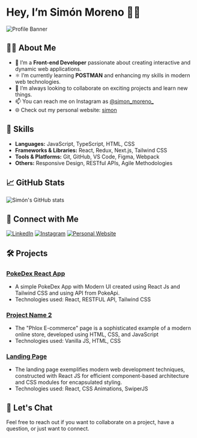 # Hey, I’m Simón Moreno 👋🏼

![Profile Banner](path-to-your-banner-image)

## 👨‍💻 About Me

- 👀 I’m a **Front-end Developer** passionate about creating interactive and dynamic web applications.
- ⚛️ I’m currently learning **POSTMAN** and enhancing my skills in modern web technologies.
- 🌱 I’m always looking to collaborate on exciting projects and learn new things.
- 📫 You can reach me on Instagram as [@simon_moreno_](https://www.instagram.com/simon_moreno_/)
- 🌐 Check out my personal website: [simon](https://linkr.bio/simon_moreno)

## 🚀 Skills

- **Languages:** JavaScript, TypeScript, HTML, CSS
- **Frameworks & Libraries:** React, Redux, Next.js, Tailwind CSS
- **Tools & Platforms:** Git, GitHub, VS Code, Figma, Webpack
- **Others:** Responsive Design, RESTful APIs, Agile Methodologies

## 📈 GitHub Stats

![Simón's GitHub stats](https://github-readme-stats.vercel.app/api?username=Simon-M20&show_icons=true&theme=radical)

## 🔗 Connect with Me

[![LinkedIn](https://img.shields.io/badge/LinkedIn-blue?style=flat-square&logo=linkedin&logoColor=white)]([https://www.linkedin.com/in/your-linkedin-profile](https://www.linkedin.com/in/simon-moreno-/))
[![Instagram](https://img.shields.io/badge/Instagram-E4405F?style=flat-square&logo=instagram&logoColor=white)](https://www.instagram.com/simon_moreno_/)
[![Personal Website](https://img.shields.io/badge/Website-4285F4?style=flat-square&logo=google-chrome&logoColor=white)](https://linkr.bio/simon_moreno)

## 🛠️ Projects

### [PokeDex React App](https://github.com/Simon-M20/pokedex-react-app)
- A simple PokeDex App with Modern UI created using React Js and Tailwind CSS and using API from PokeApi.
- Technologies used: React, RESTFUL API, Tailwind CSS

### [Project Name 2](https://github.com/Simon-M20/Phlox_e-Commerce)
- The "Phlox E-commerce" page is a sophisticated example of a modern online store, developed using HTML, CSS, and JavaScript
- Technologies used: Vanilla JS, HTML, CSS

### [Landing Page](https://frontend-dev-challenge.netlify.app/)
- The landing page exemplifies modern web development techniques, constructed with React JS for efficient component-based architecture and CSS modules for encapsulated styling.
- Technologies used: React, CSS Animations, SwiperJS

## 💬 Let's Chat

Feel free to reach out if you want to collaborate on a project, have a question, or just want to connect.

<!---
Simon-M20/Simon-M20 is a ✨ special ✨ repository because its `README.md` (this file) appears on your GitHub profile.
You can click the Preview link to take a look at your changes.
--->
